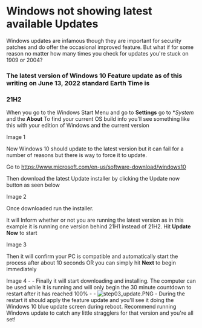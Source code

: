 # Windows not showing latest available Updates

Windows updates are infamous though they are important for security patches and do offer the occasional improved feature. But what if for some reason no matter how many times you check for updates you're stuck on 1909 or 2004?

### The latest version of Windows 10 Feature update as of this writing on June 13, 2022 standard Earth Time is
### 21H2

When you go to the Windows Start Menu and go to **Settings** go to **System* and the **About** To find your current OS build info you'll see something like this with your edition of Windows and the current version

Image 1

Now Windows 10 should update to the latest version but it can fail for a number of reasons but there is way to force it to update.

Go to https://www.microsoft.com/en-us/software-download/windows10

Then download the latest Update installer by clicking the Update now button as seen below

Image 2

Once downloaded run the installer.

It will Inform whether or not you are running the latest version as in this example it is running one version behind 21H1 instead of 21H2. Hit **Update Now** to start

Image 3

Then it will confirm your PC is compatible and automatically start the process after about 10 seconds OR you can simply hit **Next** to begin immediately

Image 4
	-
	- Finally it will start downloading and installing. The computer can be used while it is running and will only begin the 30 minute countdown to restart after it has reached 100%
	-
	- ![step03_update.PNG](https://hypernotes.zenkit.com/api/v1/lists/2096297/files/KeMG3MBCq0)
	- During the restart it should apply the feature update and you'll see it doing the Windows 10 blue update screen during reboot. Recommend running  Windows update to catch any little stragglers for that version and you're all set!
